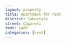 ```yaml
---
layout: property
title: Apartment for rent
district: Saburtalo
street: Cagareli
rent: $400
categories: [rent]
---
```



